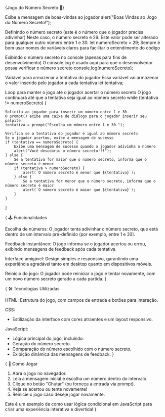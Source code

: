 {Jogo do Número Secreto 🎯}

Exibe a mensagem de boas-vindas ao jogador
alert("Boas Vindas ao Jogo do Número Secreto!");


Definindo o número secreto (este é o número que o jogador precisa adivinhar)
Neste caso, o número secreto é 29. Este valor pode ser alterado para qualquer outro número entre 1 e 30.
let numeroSecreto = 29; Sempre é bom usar nomes de variáveis claros para facilitar o entendimento do código



Exibindo o número secreto no console (apenas para fins de desenvolvimento)
O console.log é usado aqui para que o desenvolvedor possa verificar o número secreto
console.log(numeroSecreto);


Variável para armazenar a tentativa do jogador
Essa variável vai armazenar o valor inserido pelo jogador a cada tentativa
let tentativa;



Loop para manter o jogo até o jogador acertar o número secreto
O jogo continuará até que a tentativa seja igual ao número secreto
while (tentativa != numeroSecreto) {

    Solicita ao jogador para inserir um número entre 1 e 30
    O prompt() exibe uma caixa de diálogo para o jogador inserir seu palpite
    tentativa = prompt("Escolha um número entre 1 e 30.");

    Verifica se a tentativa do jogador é igual ao número secreto
    Se o jogador acertou, exibe a mensagem de sucesso
    if (tentativa == numeroSecreto) {
        Exibe uma mensagem de sucesso quando o jogador adivinha o número
        alert("Você descobriu o número secreto!!!");
    } else {
        Se a tentativa for maior que o número secreto, informa que o número secreto é menor
        if (tentativa > numeroSecreto) {
            alert(`O número secreto é menor que ${tentativa}`);
        } else {
            Se a tentativa for menor que o número secreto, informa que o número secreto é maior
            alert(`O número secreto é maior que ${tentativa}`);
        }
    }
}



{ 🕹️ Funcionalidades

Escolha de números:
O jogador tenta adivinhar o número secreto, que está dentro de um intervalo pré-definido (por exemplo, entre 1 e 30).

Feedback instantâneo:
O jogo informa se o jogador acertou ou errou, exibindo mensagens de feedback após cada tentativa.

Interface amigável:
Design simples e responsivo, garantindo uma experiência agradável tanto em desktop quanto em dispositivos móveis.

Reinício do jogo:
O jogador pode reiniciar o jogo e tentar novamente, com um novo número secreto gerado a cada partida. } 




{ 🛠️ Tecnologias Utilizadas

HTML:
Estrutura do jogo, com campos de entrada e botões para interação.

CSS:
- Estilização da interface com cores atraentes e um layout responsivo.

JavaScript:
- Lógica principal do jogo, incluindo:
- Geração do número secreto.
- Comparação do número escolhido com o número secreto.
- Exibição dinâmica das mensagens de feedback. } 




{ 🚀 Como Jogar

1. Abra o jogo no navegador.
2. Leia a mensagem inicial e escolha um número dentro do intervalo.
3. Clique no botão "Chutar" (ou forneça a entrada via prompt).
4. Veja se acertou ou tente novamente!
5. Reinicie o jogo caso deseje jogar novamente.

Este é um exemplo de como usar lógica condicional em JavaScript para criar uma experiência interativa e divertida! } 
